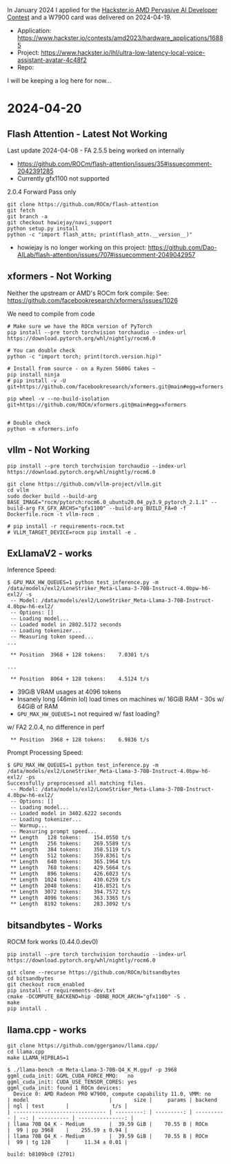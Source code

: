 In January 2024 I applied for the [Hackster.io AMD Pervasive AI Developer Contest](https://www.hackster.io/contests/amd2023) and a W7900 card was delivered on 2024-04-19.
- Application: https://www.hackster.io/contests/amd2023/hardware_applications/16885
- Project: https://www.hackster.io/lhl/ultra-low-latency-local-voice-assistant-avatar-4c48f2
- Repo:

I will be keeping a log here for now...


# 2024-04-20

## Flash Attention - Latest Not Working
Last update 2024-04-08 - FA 2.5.5 being worked on internally
- https://github.com/ROCm/flash-attention/issues/35#issuecomment-2042391285
- Currently  gfx1100 not supported

2.0.4 Forward Pass only
```
git clone https://github.com/ROCm/flash-attention
git fetch
git branch -a
git checkout howiejay/navi_support
python setup.py install
python -c "import flash_attn; print(flash_attn.__version__)"
```
- howiejay is no longer working on this project: https://github.com/Dao-AILab/flash-attention/issues/707#issuecomment-2049042957
## xformers - Not Working
Neither the upstream or AMD's ROCm fork compile:
See: https://github.com/facebookresearch/xformers/issues/1026

We need to compile from code
```
# Make sure we have the ROCm version of PyTorch
pip install --pre torch torchvision torchaudio --index-url https://download.pytorch.org/whl/nightly/rocm6.0

# You can double check
python -c "import torch; print(torch.version.hip)"

# Install from source - on a Ryzen 5600G takes ~
pip install ninja
# pip install -v -U git+https://github.com/facebookresearch/xformers.git@main#egg=xformers

pip wheel -v --no-build-isolation git+https://github.com/ROCm/xformers.git@main#egg=xformers


# Double check
python -m xformers.info
```

## vllm - Not Working
```
pip install --pre torch torchvision torchaudio --index-url https://download.pytorch.org/whl/nightly/rocm6.0

git clone https://github.com/vllm-project/vllm.git
cd vllm
sudo docker build --build-arg BASE_IMAGE="rocm/pytorch:rocm6.0_ubuntu20.04_py3.9_pytorch_2.1.1" --build-arg FX_GFX_ARCHS="gfx1100" --build-arg BUILD_FA=0 -f Dockerfile.rocm -t vllm-rocm .

# pip install -r requirements-rocm.txt
# VLLM_TARGET_DEVICE=rocm pip install -e .
```

## ExLlamaV2 - works

Inference Speed:
```
$ GPU_MAX_HW_QUEUES=1 python test_inference.py -m /data/models/exl2/LoneStriker_Meta-Llama-3-70B-Instruct-4.0bpw-h6-exl2/ -s
 -- Model: /data/models/exl2/LoneStriker_Meta-Llama-3-70B-Instruct-4.0bpw-h6-exl2/
 -- Options: []
 -- Loading model...
 -- Loaded model in 2802.5172 seconds
 -- Loading tokenizer...
 -- Measuring token speed...
...

 ** Position  3968 + 128 tokens:    7.0301 t/s

...

 ** Position  8064 + 128 tokens:    4.5124 t/s
```
* 39GiB VRAM usages at 4096 tokens
* Insanely long (46min lol) load times on machines w/ 16GiB RAM - 30s w/ 64GiB of RAM
* `GPU_MAX_HW_QUEUES=1` not required w/ fast loading?

w/ FA2 2.0.4, no difference in perf
```
 ** Position  3968 + 128 tokens:    6.9836 t/s
```

Prompt Processing Speed:
```
$ GPU_MAX_HW_QUEUES=1 python test_inference.py -m /data/models/exl2/LoneStriker_Meta-Llama-3-70B-Instruct-4.0bpw-h6-exl2/ -ps
Successfully preprocessed all matching files.
 -- Model: /data/models/exl2/LoneStriker_Meta-Llama-3-70B-Instruct-4.0bpw-h6-exl2/
 -- Options: []
 -- Loading model...
 -- Loaded model in 3402.6222 seconds
 -- Loading tokenizer...
 -- Warmup...
 -- Measuring prompt speed...
 ** Length   128 tokens:    154.0550 t/s
 ** Length   256 tokens:    269.5589 t/s
 ** Length   384 tokens:    358.5119 t/s
 ** Length   512 tokens:    359.8361 t/s
 ** Length   640 tokens:    365.1964 t/s
 ** Length   768 tokens:    429.5664 t/s
 ** Length   896 tokens:    426.6023 t/s
 ** Length  1024 tokens:    430.6259 t/s
 ** Length  2048 tokens:    416.8521 t/s
 ** Length  3072 tokens:    394.7572 t/s
 ** Length  4096 tokens:    363.3365 t/s
 ** Length  8192 tokens:    283.3092 t/s
```

## bitsandbytes - Works
ROCM fork works (0.44.0.dev0)
```
pip install --pre torch torchvision torchaudio --index-url https://download.pytorch.org/whl/nightly/rocm6.0

git clone --recurse https://github.com/ROCm/bitsandbytes
cd bitsandbytes
git checkout rocm_enabled
pip install -r requirements-dev.txt
cmake -DCOMPUTE_BACKEND=hip -DBNB_ROCM_ARCH="gfx1100" -S .
make
pip install .
```

## llama.cpp - works
```
git clone https://github.com/ggerganov/llama.cpp/
cd llama.cpp
make LLAMA_HIPBLAS=1

$ ./llama-bench -m Meta-Llama-3-70B-Q4_K_M.gguf -p 3968
ggml_cuda_init: GGML_CUDA_FORCE_MMQ:   no
ggml_cuda_init: CUDA_USE_TENSOR_CORES: yes
ggml_cuda_init: found 1 ROCm devices:
  Device 0: AMD Radeon PRO W7900, compute capability 11.0, VMM: no
| model                          |       size |     params | backend    | ngl | test       |              t/s |
| ------------------------------ | ---------: | ---------: | ---------- | --: | ---------- | ---------------: |
| llama 70B Q4_K - Medium        |  39.59 GiB |    70.55 B | ROCm       |  99 | pp 3968    |    255.59 ± 0.94 |
| llama 70B Q4_K - Medium        |  39.59 GiB |    70.55 B | ROCm       |  99 | tg 128     |     11.34 ± 0.01 |

build: b8109bc0 (2701)
```